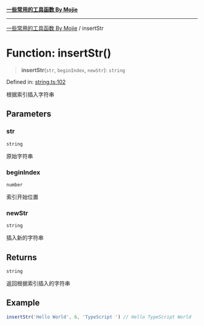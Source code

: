 [**一些常用的工具函数 By Mojie**](../README.md)

***

[一些常用的工具函数 By Mojie](../globals.md) / insertStr

# Function: insertStr()

> **insertStr**(`str`, `beginIndex`, `newStr`): `string`

Defined in: [string.ts:102](https://github.com/mojiefong/utils/blob/8d43a08c9cee3486bdce98ae9522c4a66e3c2c71/src/string.ts#L102)

根据索引插入字符串

## Parameters

### str

`string`

原始字符串

### beginIndex

`number`

索引开始位置

### newStr

`string`

插入新的字符串

## Returns

`string`

返回根据索引插入的字符串

## Example

``` typescript
insertStr('Hello World', 6, 'TypeScript ') // Hello TypeScript World
```
